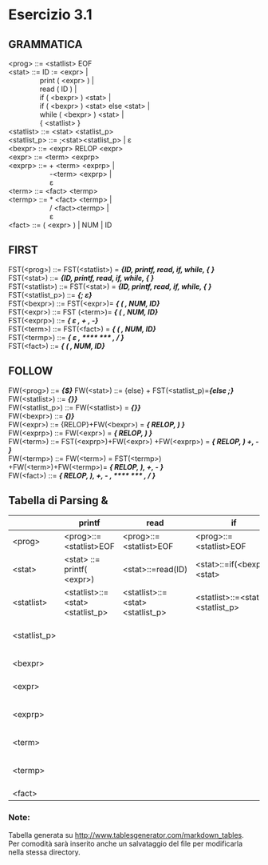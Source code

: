 # Esercizio 3.1

## GRAMMATICA   
&lt;prog> ::= &lt;statlist> EOF  
&lt;stat> ::= ID := &lt;expr> |  
&nbsp;&nbsp;&nbsp;&nbsp;&nbsp;&nbsp;&nbsp;&nbsp;&nbsp;&nbsp;&nbsp;&nbsp;&nbsp;&nbsp;&nbsp; print ( &lt;expr> ) |  
&nbsp;&nbsp;&nbsp;&nbsp;&nbsp;&nbsp;&nbsp;&nbsp;&nbsp;&nbsp;&nbsp;&nbsp;&nbsp;&nbsp;&nbsp;  read ( ID ) |  
&nbsp;&nbsp;&nbsp;&nbsp;&nbsp;&nbsp;&nbsp;&nbsp;&nbsp;&nbsp;&nbsp;&nbsp;&nbsp;&nbsp;&nbsp;  if ( &lt;bexpr> ) &lt;stat> |  
&nbsp;&nbsp;&nbsp;&nbsp;&nbsp;&nbsp;&nbsp;&nbsp;&nbsp;&nbsp;&nbsp;&nbsp;&nbsp;&nbsp;&nbsp;  if ( &lt;bexpr> ) &lt;stat> else &lt;stat> |  
&nbsp;&nbsp;&nbsp;&nbsp;&nbsp;&nbsp;&nbsp;&nbsp;&nbsp;&nbsp;&nbsp;&nbsp;&nbsp;&nbsp;&nbsp;  while ( &lt;bexpr> ) &lt;stat> |  
&nbsp;&nbsp;&nbsp;&nbsp;&nbsp;&nbsp;&nbsp;&nbsp;&nbsp;&nbsp;&nbsp;&nbsp;&nbsp;&nbsp;&nbsp;  { &lt;statlist> }  
&lt;statlist> ::= &lt;stat> &lt;statlist_p>  
&lt;statlist_p> ::= ;&lt;stat>&lt;statlist_p> | ε    
&lt;bexpr> ::= &lt;expr> RELOP &lt;expr>  
&lt;expr> ::= &lt;term> &lt;exprp>  
&lt;exprp> ::= + &lt;term> &lt;exprp> |  
&nbsp;&nbsp;&nbsp;&nbsp;&nbsp;&nbsp;&nbsp;&nbsp;&nbsp;&nbsp;&nbsp;&nbsp;&nbsp;&nbsp;&nbsp;&nbsp;&nbsp;&nbsp;&nbsp;&nbsp; -&lt;term> &lt;exprp> |  
&nbsp;&nbsp;&nbsp;&nbsp;&nbsp;&nbsp;&nbsp;&nbsp;&nbsp;&nbsp;&nbsp;&nbsp;&nbsp;&nbsp;&nbsp;&nbsp;&nbsp;&nbsp;&nbsp;&nbsp; ε  
&lt;term> ::= &lt;fact> &lt;termp>  
&lt;termp> ::= \* &lt;fact> &lt;termp> |  
&nbsp;&nbsp;&nbsp;&nbsp;&nbsp;&nbsp;&nbsp;&nbsp;&nbsp;&nbsp;&nbsp;&nbsp;&nbsp;&nbsp;&nbsp;&nbsp;&nbsp;&nbsp;&nbsp;&nbsp; / &lt;fact>&lt;termp> |  
&nbsp;&nbsp;&nbsp;&nbsp;&nbsp;&nbsp;&nbsp;&nbsp;&nbsp;&nbsp;&nbsp;&nbsp;&nbsp;&nbsp;&nbsp;&nbsp;&nbsp;&nbsp;&nbsp;&nbsp; ε  
&lt;fact> ::= ( &lt;expr> ) | NUM | ID



## FIRST

FST(&lt;prog>) ::= FST(&lt;statlist>)  =  ***{ID, printf, read, if, while, { }***   
FST(&lt;stat>) ::= ***{ID, printf, read, if, while, { }***  
FST(&lt;statlist>) ::= FST(&lt;stat>) =  ***{ID, printf, read, if, while, { }***    
FST(&lt;statlist_p>) ::= ***{; ε}***  
FST(&lt;bexpr>) ::= FST(&lt;expr>)= ***{ ( , NUM, ID}***   
FST(&lt;expr>) ::= FST (&lt;term>)=  ***{ ( , NUM, ID}***   
FST(&lt;exprp>) ::= ***{ ε , + , -}***    
FST(&lt;term>) ::= FST(&lt;fact>) = ***{ ( , NUM, ID}***    
FST(&lt;termp>) ::= ***{ ε , **** *** , / }***    
FST(&lt;fact>) ::= ***{ ( , NUM, ID}***   

## FOLLOW

FW(&lt;prog>) ::= ***{$}***
FW(&lt;stat>) ::= {else} + FST(&lt;statlist_p)=***{else ;}***  
FW(&lt;statlist>) ::=  ***{}}***   
FW(&lt;statlist_p>) ::= FW(&lt;statlist>) =  ***{}}***  
FW(&lt;bexpr>) ::= ***{)}***  
FW(&lt;expr>) ::= {RELOP}+FW(&lt;bexpr>) =   ***{ RELOP, ) }***   
FW(&lt;exprp>) ::= FW(&lt;expr>) = ***{ RELOP, ) }***    
FW(&lt;term>) ::= FST(&lt;exprp>)+FW(&lt;expr>) +FW(&lt;exprp>) = ***{ RELOP, ) +, - }***  
FW(&lt;termp>) ::= FW(&lt;term>) = FST(&lt;termp>) +FW(&lt;term>)+FW(&lt;termp>)=  ***{ RELOP, ), +, - }***  
FW(&lt;fact>) ::=  ***{ RELOP, ), +, - , **** *** , / }***  


## Tabella di Parsing &
|              | printf                                            | read                                              | if                                                                 | else | while                                             | {                                                 | }                                                    | ;                                  | RELOP               | ID                                                               | NUM                                                              | +                        | -                                          | *                        | /                                          | (                                                                | )                    | $ |
|--------------|---------------------------------------------------|---------------------------------------------------|--------------------------------------------------------------------|------|---------------------------------------------------|---------------------------------------------------|------------------------------------------------------|------------------------------------|---------------------|------------------------------------------------------------------|------------------------------------------------------------------|--------------------------|--------------------------------------------|--------------------------|--------------------------------------------|------------------------------------------------------------------|----------------------|---|
| &lt;prog>       | &lt;prog>::=&lt;statlist>EOF                | &lt;prog>::=&lt;statlist>EOF                | &lt;prog>::=&lt;statlist>EOF                                 |      | &lt;prog>::=&lt;statlist>EOF                |                                                   |                                                      |                                    |                     | &lt;prog>::=&lt;statlist>EOF                                           |                                                                  |                          |                                            |                          |                                            |                                                                  |                      |   |
| &lt;stat>       | &lt;stat> ::= printf( &lt;expr>)                        | &lt;stat>::=read(ID)                                 | &lt;stat>::=if(&lt;bexpr>)&lt;stat> |  &lt;stat>::=if(&lt;bexpr>)&lt;stat>else&lt;stat> |      | &lt;stat>::=while(&lt;bexpr>)&lt;stat>                     | &lt;stat>::={&lt;statelist>}                            |                                                      |                                    |                     | &lt;stat>::=ID:=&lt;expr>                                              |                                                                  |                          |                                            |                          |                                            |                                                                  |                      |   |
| &lt;statlist>   | &lt;statlist>::=&lt;stat>&lt;statlist_p> | &lt;statlist>::=&lt;stat>&lt;statlist_p> | &lt;statlist>::=&lt;stat>&lt;statlist_p>                  |      | &lt;statlist>::=&lt;stat>&lt;statlist_p> | &lt;statlist>::=&lt;stat>&lt;statlist_p> |                                                      |                                    |                     | &lt;statlist>::=&lt;stat>&lt;statlist_p>                                  |                                                                  |                          |                                            |                          |                                            |                                                                  |                      |   |
| &lt;statlist_p> |                                                   |                                                   |                                                                    |      |                                                   |                                                   | &lt;statlist_p>::=;&lt;stat>&lt;statlist_p> | &lt;statlist_p>::=;&lt;stat>&lt;statlist_p> |                     |                                                                  |                                                                  |                          |                                            |                          |                                            |                                                                  |                      |   |
| &lt;bexpr>      |                                                   |                                                   |                                                                    |      |                                                   |                                                   |                                                      |                                    |                     | &lt;bexpr>::=&lt;expr>RELOP&lt;expr>                    | &lt;bexpr>::=&lt;expr>RELOP&lt;expr>                                      |                          |                                            |                          |                                            | &lt;bexpr>::=&lt;expr>RELOP&lt;expr>                    |                      |   |
| &lt;expr>       |                                                   |                                                   |                                                                    |      |                                                   |                                                   |                                                      |                                    |                     | &lt;expr>::=&lt;term>&lt;exprp>                                           | &lt;expr>::=&lt;term>&lt;exprp>                         |                          |                                            |                          |                                            | &lt;expr>::=&lt;term>&lt;exprp>                         |                      |   |
| &lt;exprp>      |                                                   |                                                   |                                                                    |      |                                                   |                                                   |                                                      |                                    | &lt;exprp>:=ε |                                                                  |                                                                  | &lt;exprp>::=+&lt;term>&lt;exprp> | &lt;exprp>::=-&lt;term>&lt;exprp> |                          |                                            |                                                                  | &lt;exprp>:=ε  |   |
| &lt;term>       |                                                   |                                                   |                                                                    |      |                                                   |                                                   |                                                      |                                    |                     | &lt;term>;::=&lt;fact>;&lt;termp>; | &lt;term>;::=&lt;fact>;&lt;termp>; |                          |                                            |                          |                                            | &lt;term>;::=&lt;fact>;&lt;termp>; |                      |   |
| &lt;termp>      |                                                   |                                                   |                                                                    |      |                                                   |                                                   |                                                      |                                    | &lt;termp>::=ε      |                                                                  |                                                                  | &lt;termp>::=ε     | &lt;termp>::=ε                       | &lt;termp>::=*&lt;fact>&lt;termp> | &lt;termp>::=/&lt;fact>&lt;termp> |                                                                  | &lt;termp>::=ε |   |
| &lt;fact>       |                                                   |                                                   |                                                                    |      |                                                   |                                                   |                                                      |                                    |                     | &lt;fact>::=ID                                                      | &lt;fact>::=NUM                                                     |                          |                                            |                          |                                            | &lt;fact>::=(&lt;expr>)                                                |                      |   | |
### Note:
Tabella generata su http://www.tablesgenerator.com/markdown_tables.  
Per comodità sarà inserito anche un salvataggio del file per modificarla nella stessa directory.
